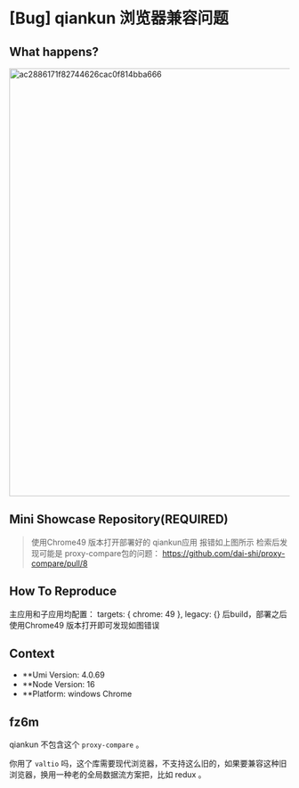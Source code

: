 # [Bug] qiankun 浏览器兼容问题

## What happens?

<img width="768" alt="ac2886171f82744626cac0f814bba666" src="https://github.com/umijs/umi/assets/67736912/7053de87-cbdc-4bfa-a12f-7bffc57cf534">

## Mini Showcase Repository(REQUIRED)

> 使用Chrome49 版本打开部署好的 qiankun应用 报错如上图所示
> 检索后发现可能是 proxy-compare包的问题： https://github.com/dai-shi/proxy-compare/pull/8

## How To Reproduce

主应用和子应用均配置：
targets: {
chrome: 49
},
legacy: {}
后build，部署之后使用Chrome49 版本打开即可发现如图错误

## Context

- \*\*Umi Version: 4.0.69
- \*\*Node Version: 16
- \*\*Platform: windows Chrome

## fz6m

qiankun 不包含这个 `proxy-compare` 。

你用了 `valtio` 吗，这个库需要现代浏览器，不支持这么旧的，如果要兼容这种旧浏览器，换用一种老的全局数据流方案把，比如 redux 。
